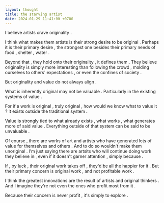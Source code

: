 ```yaml
---
layout: thought
title: the starving artist
date: 2024-01-29 11:41:00 +0700
---
```


I believe artists crave originality . 

I think what makes them artists is their strong desire to be original . Perhaps it is their primary desire , the strongest one besides their primary needs of food , shelter , water . 

Beyond that , they hold onto their originality , it defines them . They believe originality is simply more interesting than following the crowd , molding ourselves to others' expectations , or even the confines of society . 

But originality and value do not always align . 

What is inherently original may not be valuable . Particularly in the existing systems of value . 

For if a work is original , truly original , how would we know what to value it ? It exists outside the traditional system . 

Value is strongly tied to what already exists , what works , what generates more of said value . Everything outside of that system can be said to be unvaluable . 

Of course , there are works of art and artists who have generated lots of value for themselves and others . And to do so wouldn't make them unoriginal . I'm just saying there are artsits who will continue doing work they believe in , even if it doesn't garner attention , simply because . 

If , by luck , their original work takes off , they'd be all the happier for it . But their primary concern is original work , and not profitable work .

I think the greatest innovations are the result of artists and original thinkers . And I imagine they're not even the ones who profit most from it . 

Because their concern is never profit , it's simply to explore . 
